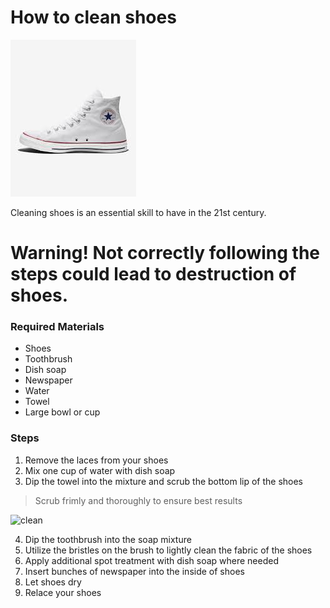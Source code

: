# How to clean shoes

![shoe](shoe.jpeg)

Cleaning shoes is an essential skill to have in the 21st century.

# Warning! Not correctly following the steps could lead to destruction of shoes.
### Required Materials

- Shoes
- Toothbrush
- Dish soap
- Newspaper
- Water
- Towel
- Large bowl or cup

### Steps
1. Remove the laces from your shoes
2. Mix one cup of water with dish soap
3. Dip the towel into the mixture and scrub the bottom lip of the shoes

> Scrub frimly and thoroughly to ensure best results

![clean](clean.jpg)

4. Dip the toothbrush into the soap mixture
5. Utilize the bristles on the brush to lightly clean the fabric of the shoes
6. Apply additional spot treatment with dish soap where needed
7. Insert bunches of newspaper into the inside of shoes
8. Let shoes dry
9. Relace your shoes
